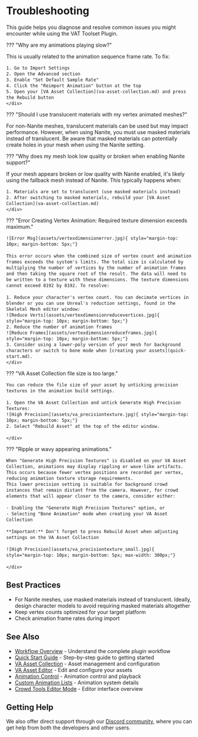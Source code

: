 # Troubleshooting

This guide helps you diagnose and resolve common issues you might encounter while using the VAT Toolset Plugin.

??? "Why are my animations playing slow?"
    <div class="md-typeset__answer">
    This is usually related to the animation sequence frame rate. To fix:

    1. Go to Import Settings
    2. Open the Advanced section
    3. Enable "Set Default Sample Rate"
    4. Click the "Reimport Animation" button at the top
    5. Open your [VA Asset Collection](va-asset-collection.md) and press the Rebuild button
    </div>

??? "Should I use translucent materials with my vertex animated meshes?"
    <div class="md-typeset__answer">
    For non-Nanite meshes, translucent materials can be used but may impact performance. However, when using Nanite, you must use masked materials instead of translucent. Be aware that masked materials can potentially create holes in your mesh when using the Nanite setting.
    </div>

??? "Why does my mesh look low quality or broken when enabling Nanite support?"
    <div class="md-typeset__answer">
    If your mesh appears broken or low quality with Nanite enabled, it's likely using the fallback mesh instead of Nanite. This typically happens when:

    1. Materials are set to translucent (use masked materials instead)
    2. After switching to masked materials, rebuild your [VA Asset Collection](va-asset-collection.md)
    </div>

??? "Error Creating Vertex Animation: Required texture dimension exceeds maximum."
    <div class="md-typeset__answer">

    ![Error Msg](assets/vertexdimensionerror.jpg){ style="margin-top: 10px; margin-bottom: 5px;"}

    This error occurs when the combined size of vertex count and animation frames exceeds the system's limits. The total size is calculated by multiplying the number of vertices by the number of animation frames and then taking the square root of the result. The data will need to be written to a texture with these dimensions. The texture dimensions cannot exceed 8192 by 8192. To resolve:

    1. Reduce your character's vertex count. You can decimate vertices in blender or you can use Unreal's reduction settings, found in the Skeletal Mesh editor window:
    ![Reduce Verts](assets/vertexdimensionreducevertices.jpg){ style="margin-top: 10px; margin-bottom: 5px;"}
    2. Reduce the number of animation frames
    ![Reduce Frames](assets/vertexdimensionreduceframes.jpg){ style="margin-top: 10px; margin-bottom: 5px;"}
    3. Consider using a lower-poly version of your mesh for background characters or switch to bone mode when [creating your assets](quick-start.md).
    </div>

??? "VA Asset Collection file size is too large."
    <div class="md-typeset__answer">

    You can reduce the file size of your asset by unticking precision textures in the animation build settings.

    1. Open the VA Asset Collection and untick Generate High Precision Textures:
    ![High Precision](assets/va_precisiontexture.jpg){ style="margin-top: 10px; margin-bottom: 5px;"}
    2. Select "Rebuild Asset" at the top of the editor window.

    </div>

??? "Ripple or wavy appearing animations."
    <div class="md-typeset__answer">

    When "Generate High Precision Textures" is disabled on your VA Asset Collection, animations may display rippling or wave-like artifacts. This occurs because fewer vertex positions are recorded per vertex, reducing animation texture storage requirements.
    This lower precision setting is suitable for background crowd instances that remain distant from the camera. However, for crowd elements that will appear closer to the camera, consider either:

    - Enabling the "Generate High Precision Textures" option, or
    - Selecting "Bone Animation" mode when creating your VA Asset Collection

    **Important:** Don't forget to press Rebuild Asset when adjusting settings on the VA Asset Collection

    ![High Precision](assets/va_precisiontexture_small.jpg){ style="margin-top: 10px; margin-bottom: 5px; max-width: 300px;"}

    </div>

## Best Practices

- For Nanite meshes, use masked materials instead of translucent. Ideally, design character models to avoid requiring masked materials altogether
- Keep vertex counts optimized for your target platform
- Check animation frame rates during import

## See Also

- [Workflow Overview](workflow-overview.md) - Understand the complete plugin workflow
- [Quick Start Guide](quick-start.md) - Step-by-step guide to getting started
- [VA Asset Collection](va-asset-collection.md) - Asset management and configuration
- [VA Asset Editor](va-asset-editor.md) - Edit and configure your assets
- [Animation Control](animation-control.md) - Animation control and playback
- [Custom Animation Lists](custom-animation-lists.md) - Animation system details
- [Crowd Tools Editor Mode](crowd-tools-editor-mode.md) - Editor interface overview

## Getting Help
We also offer direct support through our [Discord community](https://discord.gg/PFhpMCCAtc), where you can get help from both the developers and other users.
